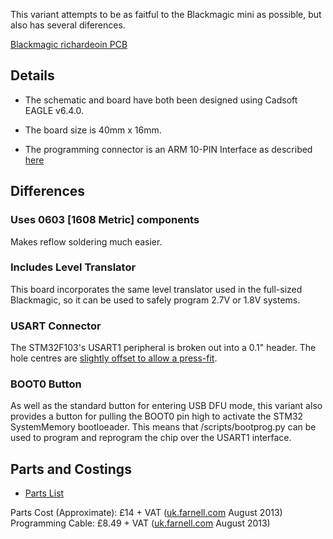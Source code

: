 This variant attempts to be as faitful to the Blackmagic mini as
possible, but also has several diferences.

[Blackmagic richardeoin PCB](blackmagic_richardeoin_board.png "Blackmagic richardeoin PCB")

## Details

* The schematic and board have both been designed using Cadsoft EAGLE v6.4.0.

* The board size is 40mm x 16mm.

* The programming connector is an ARM 10-PIN Interface as described [here](http://www.keil.com/support/man/docs/ulink2/ulink2_hw_connectors.htm)

## Differences

### Uses 0603 [1608 Metric] components

Makes reflow soldering much easier.

### Includes Level Translator

This board incorporates the same level translator used in the full-sized Blackmagic, so it can be used to safely program 2.7V or 1.8V systems.

### USART Connector

The STM32F103's USART1 peripheral is broken out into a 0.1" header. The hole centres are [slightly offset to allow a press-fit](https://www.sparkfun.com/tutorials/114).

### BOOT0 Button

As well as the standard button for entering USB DFU mode, this variant
also provides a button for pulling the BOOT0 pin high to activate the
STM32 SystemMemory bootloeader. This means that /scripts/bootprog.py
can be used to program and reprogram the chip over the USART1
interface.

## Parts and Costings

* [Parts List](Parts.md)

Parts Cost (Approximate): £14 + VAT ([uk.farnell.com](uk.farnell.com) August 2013)
Programming Cable: £8.49 + VAT ([uk.farnell.com](http://uk.farnell.com/samtec/ffsd-05-d-06-00-01-n/ribbon-cable-idc-152-4mm-grey-10way/dp/1667659) August 2013)









